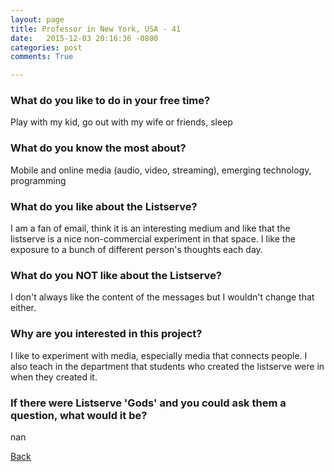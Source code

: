 ```yaml
---
layout: page
title: Professor in New York, USA - 41
date:   2015-12-03 20:16:36 -0800
categories: post
comments: True

---
```


### What do you like to do in your free time?
<p>Play with my kid, go out with my wife or friends, sleep</p>

### What do you know the most about?
<p>Mobile and online media (audio, video, streaming), emerging technology, programming</p>

### What do you like about the Listserve?
<p>I am a fan of email, think it is an interesting medium and like that the listserve is a nice non-commercial experiment in that space.  I like the exposure to a bunch of different person's thoughts each day.</p>

### What do you NOT like about the Listserve?
<p>I don't always like the content of the messages but I wouldn't change that either.</p>

### Why are you interested in this project?
<p>I like to experiment with media, especially media that connects people.  I also teach in the department that students who created the listserve were in when they created it.</p>

### If there were Listserve 'Gods' and you could ask them a question, what would it be?
<p>nan</p>

[Back][1]

[1]: /responders/all